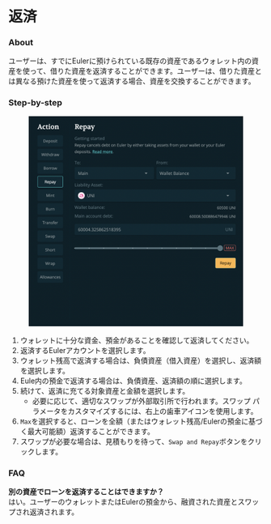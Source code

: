 # 返済

### About

ユーザーは、すでにEulerに預けられている既存の資産であるウォレット内の資産を使って、借りた資産を返済することができます。ユーザーは、借りた資産とは異なる預けた資産を使って返済する場合、資産を交換することができます。

### Step-by-step

<figure><img src="../../.gitbook/assets/image.png" alt=""><figcaption></figcaption></figure>

1. ウォレットに十分な資金、預金があることを確認して返済してください。
2. 返済するEulerアカウントを選択します。
3. ウォレット残高で返済する場合は、負債資産（借入資産）を選択し、返済額を選択します。
4. Eule内の預金で返済する場合は、負債資産、返済額の順に選択します。
5. 続けて、返済に充てる対象資産と金額を選択します。
   * 必要に応じて、適切なスワップが外部取引所で行われます。スワップ パラメータをカスタマイズするには、右上の歯車アイコンを使用します。
6. `Max`を選択すると、ローンを全額（またはウォレット残高/Eulerの預金に基づく最大可能額）返済することができます。
7. スワップが必要な場合は、見積もりを待って、`Swap and Repay`ボタンをクリックします。

### FAQ

**別の資産でローンを返済することはできますか？**\
はい。ユーザーのウォレットまたはEulerの預金から、融資された資産とスワップされ返済されます。
